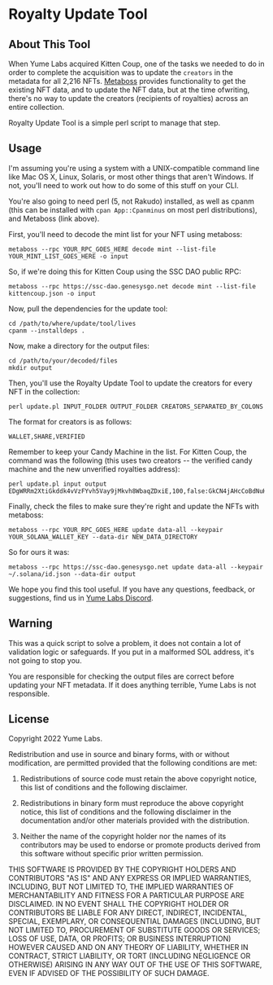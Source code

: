 # Royalty Update Tool

## About This Tool

When Yume Labs acquired Kitten Coup, one of the tasks we needed to do in order 
to complete the acquisition was to update the `creators` in the metadata for all 
2,216 NFTs. [Metaboss](https://metaboss.rs/) provides functionality to get the
existing NFT data, and to update the NFT data, but at the time ofwriting, there's 
no way to update the creators (recipients of royalties) across an entire 
collection.

Royalty Update Tool is a simple perl script to manage that step.

## Usage

I'm assuming you're using a system with a UNIX-compatible command line like Mac
OS X, Linux, Solaris, or most other things that aren't Windows. If not, you'll
need to work out how to do some of this stuff on your CLI.

You're also going to need perl (5, not Rakudo) installed, as well as cpanm (this
can be installed with `cpan App::Cpanminus` on most perl distributions), and
Metaboss (link above).

First, you'll need to decode the mint list for your NFT using metaboss:

```
metaboss --rpc YOUR_RPC_GOES_HERE decode mint --list-file YOUR_MINT_LIST_GOES_HERE -o input
```

So, if we're doing this for Kitten Coup using the SSC DAO public RPC:

```
metaboss --rpc https://ssc-dao.genesysgo.net decode mint --list-file kittencoup.json -o input
```

Now, pull the dependencies for the update tool:

```
cd /path/to/where/update/tool/lives
cpanm --installdeps .
```
Now, make a directory for the output files:

```
cd /path/to/your/decoded/files
mkdir output
```

Then, you'll use the Royalty Update Tool to update the creators for every NFT in 
the collection:

```
perl update.pl INPUT_FOLDER OUTPUT_FOLDER CREATORS_SEPARATED_BY_COLONS
```

The format for creators is as follows:

```
WALLET,SHARE,VERIFIED
```

Remember to keep your Candy Machine in the list. For Kitten Coup, the command
was the following (this uses two creators -- the verified candy machine and the
new unverified royalties address):

```
perl update.pl input output EDgWRRm2XtiGkddk4vVzFYvh5Vay9jMkvh8WbaqZDxiE,100,false:GkCN4jAHcCoBdNuHkmGygdmjasbceyMhzFsy82Hpdq8y,0,true
```

Finally, check the files to make sure they're right and update the NFTs with 
metaboss:

```
metaboss --rpc YOUR_RPC_GOES_HERE update data-all --keypair YOUR_SOLANA_WALLET_KEY --data-dir NEW_DATA_DIRECTORY
```

So for ours it was:

```
metaboss --rpc https://ssc-dao.genesysgo.net update data-all --keypair ~/.solana/id.json --data-dir output
```

We hope you find this tool useful. If you have any questions, feedback, or
suggestions, find us in [Yume Labs Discord](https://discord.gg/yume-labs).

## Warning

This was a quick script to solve a problem, it does not contain a lot of
validation logic or safeguards. If you put in a malformed SOL address, it's not
going to stop you.

You are responsible for checking the output files are correct before updating
your NFT metadata. If it does anything terrible, Yume Labs is not responsible.

## License

Copyright 2022 Yume Labs.

Redistribution and use in source and binary forms, with or without modification,
are permitted provided that the following conditions are met:

1. Redistributions of source code must retain the above copyright notice, this 
list of conditions and the following disclaimer.

2. Redistributions in binary form must reproduce the above copyright notice, 
this list of conditions and the following disclaimer in the documentation and/or
other materials provided with the distribution.

3. Neither the name of the copyright holder nor the names of its contributors 
may be used to endorse or promote products derived from this software without 
specific prior written permission.

THIS SOFTWARE IS PROVIDED BY THE COPYRIGHT HOLDERS AND CONTRIBUTORS "AS IS" AND 
ANY EXPRESS OR IMPLIED WARRANTIES, INCLUDING, BUT NOT LIMITED TO, THE IMPLIED 
WARRANTIES OF MERCHANTABILITY AND FITNESS FOR A PARTICULAR PURPOSE ARE 
DISCLAIMED. IN NO EVENT SHALL THE COPYRIGHT HOLDER OR CONTRIBUTORS BE LIABLE FOR 
ANY DIRECT, INDIRECT, INCIDENTAL, SPECIAL, EXEMPLARY, OR CONSEQUENTIAL DAMAGES 
(INCLUDING, BUT NOT LIMITED TO, PROCUREMENT OF SUBSTITUTE GOODS OR SERVICES; 
LOSS OF USE, DATA, OR PROFITS; OR BUSINESS INTERRUPTION) HOWEVER CAUSED AND ON 
ANY THEORY OF LIABILITY, WHETHER IN CONTRACT, STRICT LIABILITY, OR TORT 
(INCLUDING NEGLIGENCE OR OTHERWISE) ARISING IN ANY WAY OUT OF THE USE OF THIS 
SOFTWARE, EVEN IF ADVISED OF THE POSSIBILITY OF SUCH DAMAGE.
